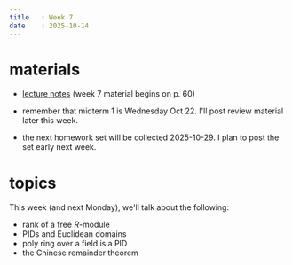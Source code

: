 ```yaml
---
title   : Week 7
date    : 2025-10-14
---
```



# materials


- [lecture notes](/course-content/grad-algebra.pdf) (week 7 material begins on p. 60)

- remember that midterm 1 is Wednesday Oct 22. I'll post review material later this week.

- the next homework set will be collected 2025-10-29. I plan to post
  the set early next week.

# topics

This week (and next Monday), we'll talk about the following:

- rank of a free $R$-module
- PIDs and Euclidean domains
- poly ring over a field is a PID
- the Chinese remainder theorem
